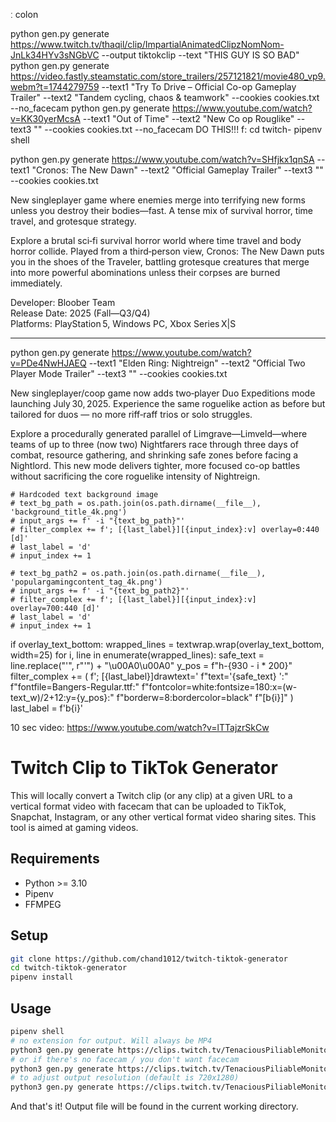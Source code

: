 



ː colon

python gen.py generate https://www.twitch.tv/thaqil/clip/ImpartialAnimatedClipzNomNom-JnLk34HYv3sNGbVC --output tiktokclip --text "THIS GUY IS SO BAD"
python gen.py generate https://video.fastly.steamstatic.com/store_trailers/257121821/movie480_vp9.webm?t=1744279759 --text1 "Try To Drive – Official Co-op Gameplay Trailer" --text2 "Tandem cycling, chaos & teamwork" --cookies cookies.txt --no_facecam
python gen.py generate https://www.youtube.com/watch?v=KK30yerMcsA --text1 "Out of Time" --text2 "New Co op Rouglike" --text3 "" --cookies cookies.txt --no_facecam
DO THIS!!!
f:
cd twitch-
pipenv shell





python gen.py generate https://www.youtube.com/watch?v=SHfjkx1qnSA --text1 "Cronos: The New Dawn" --text2 "Official Gameplay Trailer" --text3 "" --cookies cookies.txt

New singleplayer game where enemies merge into terrifying new forms unless you destroy their bodies—fast. A tense mix of survival horror, time travel, and grotesque strategy.

Explore a brutal sci‑fi survival horror world where time travel and body horror collide. Played from a third‑person view, Cronos: The New Dawn puts you in the shoes of the Traveler, battling grotesque creatures that merge into more powerful abominations unless their corpses are burned immediately.

Developer: Bloober Team  
Release Date: 2025 (Fall—Q3/Q4)  
Platforms: PlayStation 5, Windows PC, Xbox Series X|S


------------

python gen.py generate https://www.youtube.com/watch?v=PDe4NwHJAEQ --text1 "Elden Ring: Nightreign" --text2 "Official Two Player Mode Trailer" --text3 "" --cookies cookies.txt

New singleplayer/coop game now adds two‑player Duo Expeditions mode launching July 30, 2025. Experience the same roguelike action as before but tailored for duos — no more riff‑raff trios or solo struggles.

Explore a procedurally generated parallel of Limgrave—Limveld—where teams of up to three (now two) Nightfarers race through three days of combat, resource gathering, and shrinking safe zones before facing a Nightlord. This new mode delivers tighter, more focused co-op battles without sacrificing the core roguelike intensity of Nightreign.  










    # Hardcoded text background image
    # text_bg_path = os.path.join(os.path.dirname(__file__), 'background_title_4k.png')
    # input_args += f' -i "{text_bg_path}"'
    # filter_complex += f'; [{last_label}][{input_index}:v] overlay=0:440 [d]'
    # last_label = 'd'
    # input_index += 1

    # text_bg_path2 = os.path.join(os.path.dirname(__file__), 'populargamingcontent_tag_4k.png')
    # input_args += f' -i "{text_bg_path2}"'
    # filter_complex += f'; [{last_label}][{input_index}:v] overlay=700:440 [d]'
    # last_label = 'd'
    # input_index += 1

if overlay_text_bottom:
        wrapped_lines = textwrap.wrap(overlay_text_bottom, width=25)
        for i, line in enumerate(wrapped_lines):
            safe_text = line.replace("'", r"\'") + "\u00A0\u00A0"
            y_pos = f"h-{930 - i * 200}"
            filter_complex += (
                f'; [{last_label}]drawtext='
                f"text='{safe_text} ':" 
                f"fontfile=Bangers-Regular.ttf:"
                f"fontcolor=white:fontsize=180:x=(w-text_w)/2+12:y={y_pos}:"
                f"borderw=8:bordercolor=black"
                f"[b{i}]"
            )
            last_label = f'b{i}'


10 sec video:
https://www.youtube.com/watch?v=lTTajzrSkCw

# Twitch Clip to TikTok Generator

This will locally convert a Twitch clip (or any clip) at a given URL to a vertical format video with facecam that can be uploaded to TikTok, Snapchat, Instagram, or any other vertical format video sharing sites. This tool is aimed at gaming videos.

## Requirements

* Python >= 3.10
* Pipenv
* FFMPEG

## Setup

```sh
git clone https://github.com/chand1012/twitch-tiktok-generator
cd twitch-tiktok-generator
pipenv install
```

## Usage

```sh
pipenv shell
# no extension for output. Will always be MP4
python3 gen.py generate https://clips.twitch.tv/TenaciousPiliableMonitorOhMyDog-G7OYAcQB0bbADKOn --output tiktokclip 
# or if there's no facecam / you don't want facecam
python3 gen.py generate https://clips.twitch.tv/TenaciousPiliableMonitorOhMyDog-G7OYAcQB0bbADKOn --output tiktokclip --no_facecam
# to adjust output resolution (default is 720x1280)
python3 gen.py generate https://clips.twitch.tv/TenaciousPiliableMonitorOhMyDog-G7OYAcQB0bbADKOn --output tiktokclip --width 1080 --height 1920
```

And that's it! Output file will be found in the current working directory.

